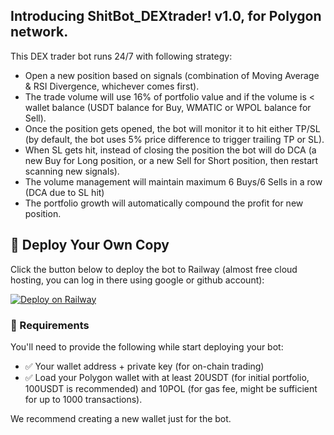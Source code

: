 Introducing ShitBot_DEXtrader!
v1.0, for Polygon network.
-------------------------

This DEX trader bot runs 24/7 with following strategy:
- Open a new position based on signals (combination of Moving Average & RSI Divergence, whichever comes first).
- The trade volume will use 16% of portfolio value and if the volume is < wallet balance (USDT balance for Buy, WMATIC or WPOL balance for Sell).
- Once the position gets opened, the bot will monitor it to hit either TP/SL (by default, the bot uses 5% price difference to trigger trailing TP or SL).
- When SL gets hit, instead of closing the position the bot will do DCA (a new Buy for Long position, or a new Sell for Short position, then restart scanning new signals).
- The volume management will maintain maximum 6 Buys/6 Sells in a row (DCA due to SL hit)
- The portfolio growth will automatically compound the profit for new position.


## 🚀 Deploy Your Own Copy

Click the button below to deploy the bot to Railway (almost free cloud hosting, you can log in there using google or github account):

[![Deploy on Railway](https://railway.com/button.svg)](https://railway.com/template/tROma6?referralCode=u300S7)

### 🧪 Requirements

You'll need to provide the following while start deploying your bot:
- ✅ Your wallet address + private key (for on-chain trading)
- ✅ Load your Polygon wallet with at least 20USDT (for initial portfolio, 100USDT is recommended) and 10POL (for gas fee, might be sufficient for up to 1000 transactions).

We recommend creating a new wallet just for the bot.

